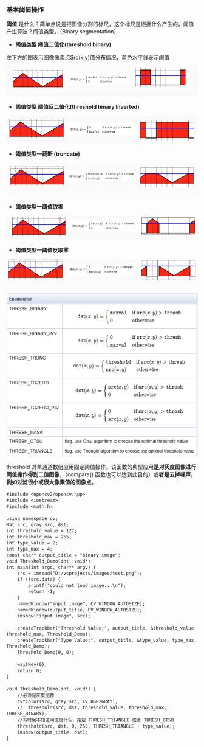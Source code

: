 ### 基本阈值操作

**阈值** 是什么？简单点说是把图像分割的标尺，这个标尺是根据什么产生的，阈值产生算法？阈值类型。（Binary segmentation）

- **阈值类型 阈值二值化(threshold binary)**

左下方的图表示图像像素点Src(x,y)值分布情况，蓝色水平线表示阈值 

![](01.png)

- **阈值类型 阈值反二值化(threshold binary Inverted)**

![](02.png)

- **阈值类型一截断 (truncate)**

![](03.png)

- **阈值类型一阈值取零**

![](04.png)

- **阈值类型一阈值反取零**

![](05.png)

![](06.jpg)



threshold 对单通道数组应用固定阈值操作。该函数的典型应用**是对灰度图像进行阈值操作得到二值图像**，（compare() 函数也可以达到此目的）或**者是去掉噪声，例如过滤很小或很大像素值的图像点**。

```
#include <opencv2/opencv.hpp>
#include <iostream>
#include <math.h>

using namespace cv;
Mat src, gray_src, dst;
int threshold_value = 127;
int threshold_max = 255;
int type_value = 2;
int type_max = 4;
const char* output_title = "binary image";
void Threshold_Demo(int, void*);
int main(int argc, char** argv) {
	src = imread("D:/vcprojects/images/test.png");
	if (!src.data) {
		printf("could not load image...\n");
		return -1;
	}
	namedWindow("input image", CV_WINDOW_AUTOSIZE);
	namedWindow(output_title, CV_WINDOW_AUTOSIZE);
	imshow("input image", src);
	
	createTrackbar("Threshold Value:", output_title, &threshold_value, threshold_max, Threshold_Demo);
	createTrackbar("Type Value:", output_title, &type_value, type_max, Threshold_Demo);
	Threshold_Demo(0, 0);

	waitKey(0);
	return 0;
}

void Threshold_Demo(int, void*) {
	//必须是灰度图像
	cvtColor(src, gray_src, CV_BGR2GRAY);
	//	threshold(src, dst, threshold_value, threshold_max, THRESH_BINARY);
	//有时候不知道阈值是什么，指定 THRESH_TRIANGLE 或者 THRESH_OTSU
	threshold(src, dst, 0, 255, THRESH_TRIANGLE | type_value);
	imshow(output_title, dst);
}
```

